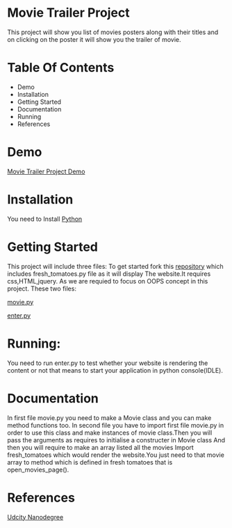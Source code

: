 # Movie Trailer Project
This project will show you list of movies posters along with their titles and on clicking on the poster it will show you the trailer of movie.

# Table Of Contents
* Demo
* Installation
* Getting Started
* Documentation
* Running
* References


# Demo
[Movie Trailer Project Demo](https://github.com/pallvigoel/movietrailer/tree/master/media)

# Installation
You need to Install [Python](https://www.python.org/)

# Getting Started
This project will include three files:
To get started fork this [repository](https://github.com/adarsh0806/ud036_StarterCode/blob/master/fresh_tomatoes.py) which includes fresh_tomatoes.py file as it will display The website.It requires css,HTML,jquery.
As we are requied to focus on OOPS concept in this project.
These two files:

[movie.py](https://github.com/pallvigoel/movietrailer/blob/master/media/movie.py)

[enter.py](https://github.com/pallvigoel/movietrailer/blob/master/media/enter.py)

# Running:
You need to run enter.py to test whether your website is rendering the content or not that means to start your application in python console(IDLE).

# Documentation
In first file movie.py you need to make a  Movie class and you can make method functions too.
In second file you have to import first file movie.py in order to use this class and make instances of movie class.Then you will pass the arguments as requires to initialise a constructer in Movie class
And then you will require to make an array listed all the movies
Import fresh_tomatoes which would render the website.You just need to that movie array to method which is defined in fresh tomatoes that is open_movies_page().

# References

[Udcity Nanodegree](https://in.udacity.com/)





